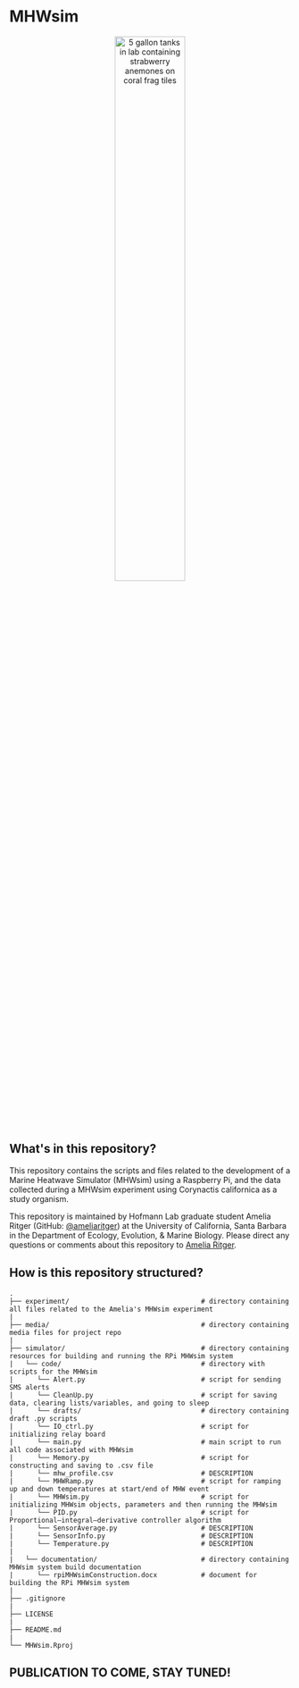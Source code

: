 # MHWsim 

<p align="center"><img src="/media/mhw_tanks.png" alt="5 gallon tanks in lab containing strabwerry anemones on coral frag tiles" width="50%"/></p>

## What's in this repository?
This repository contains the scripts and files related to the development of a Marine Heatwave Simulator (MHWsim) using a Raspberry Pi, and the data collected during a MHWsim experiment using Corynactis californica as a study organism.

This repository is maintained by Hofmann Lab graduate student Amelia Ritger (GitHub: [@ameliaritger](https://github.com/ameliaritger)) at the University of California, Santa Barbara in the Department of Ecology, Evolution, & Marine Biology. Please direct any questions or comments about this repository to [Amelia Ritger](mailto:aritger@ucsb.edu).

## How is this repository structured?
```
.
├── experiment/                                 # directory containing all files related to the Amelia's MHWsim experiment
|
├── media/                                      # directory containing media files for project repo
|
├── simulator/                                  # directory containing resources for building and running the RPi MHWsim system
|   └── code/                                   # directory with scripts for the MHWsim
|      └── Alert.py                             # script for sending SMS alerts
|      └── CleanUp.py                           # script for saving data, clearing lists/variables, and going to sleep 
|      └── drafts/                              # directory containing draft .py scripts
|      └── IO_ctrl.py                           # script for initializing relay board
|      └── main.py                              # main script to run all code associated with MHWsim
|      └── Memory.py                            # script for constructing and saving to .csv file
|      └── mhw_profile.csv                      # DESCRIPTION
|      └── MHWRamp.py                           # script for ramping up and down temperatures at start/end of MHW event
|      └── MHWsim.py                            # script for initializing MHWsim objects, parameters and then running the MHWsim 
|      └── PID.py                               # script for Proportional–integral–derivative controller algorithm
|      └── SensorAverage.py                     # DESCRIPTION
|      └── SensorInfo.py                        # DESCRIPTION
|      └── Temperature.py                       # DESCRIPTION
|
|   └── documentation/                          # directory containing MHWsim system build documentation
|      └── rpiMHWsimConstruction.docx           # document for building the RPi MHWsim system
|
├── .gitignore
|
├── LICENSE
|
├── README.md
|
└── MHWsim.Rproj
```

## PUBLICATION TO COME, STAY TUNED!
